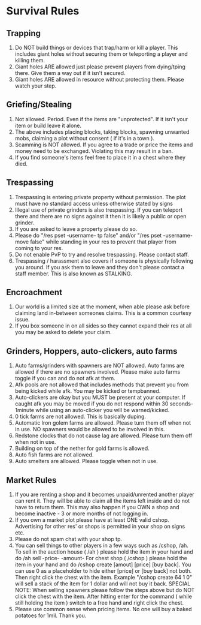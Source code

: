 
# Survival Rules

## Trapping
1. Do NOT build things or devices that trap/harm or kill a player. This includes giant holes without securing them or teleporting a player and killing them. 
2. Giant holes ARE allowed just please prevent players from dying/tping there. Give them a way out if it isn't secured.
3. Giant holes ARE allowed in resource without protecting them. Please watch your step. 

## Griefing/Stealing
1. Not allowed. Period. Even if the items are "unprotected". If it isn't your item or build leave it alone. 
2. The above includes placing blocks, taking blocks, spawning unwanted mobs, claiming a plot without consent ( if it's in a town ).
3. Scamming is NOT allowed. If you agree to a trade or price the items and money need to be exchanged. Violating this may result in a ban. 
4. If you find someone's items feel free to place it in a chest where they died.

## Trespassing
1. Trespassing is entering private property without permission. The plot must have no standard access unless otherwise stated by signs 
2. Illegal use of private grinders is also trespassing. If you can teleport there and there are no signs against it then it is likely a public or open grinder.
3. If you are asked to leave a property please do so. 
4. Please do "/res pset -username- tp false" and/or "/res pset -username- move false" while standing in your res to prevent that player from coming to your res.
5. Do not enable PvP to try and resolve trespassing. Please contact staff.
6. Trespassing / harassment also covers if someone is physically following you around. If you ask them to leave and they don't please contact a staff member. This is also known as STALKING.

## Encroachment
1. Our world is a limited size at the moment, when able please ask before claiming land in-between someones claims. This is a common courtesy issue.
2. If you box someone in on all sides so they cannot expand their res at all you may be asked to delete your claim.

## Grinders, Hoppers, auto-clickers, auto farms
1. Auto farms/grinders with spawners are NOT allowed. Auto farms are allowed if there are no spawners involved. Please make auto farms toggle if you can and do not afk at them. 
2. Afk pools are not allowed that includes methods that prevent you from being kicked while afk. You may be kicked or tempbanned.
3. Auto-clickers are okay but you MUST be present at your computer. If caught afk you may be moved if you do not respond within 30 seconds-1minute while using an auto-clicker you will be warned/kicked.
4. 0 tick farms are not allowed. This is basically duping.
5. Automatic Iron golem farms are allowed. Please turn them off when not in use. NO spawners would be allowed to be involved in this. 
6. Redstone clocks that do not cause lag are allowed. Please turn them off when not in use. 
7. Building on top of the nether for gold farms is allowed. 
8. Auto fish farms are not allowed.
9. Auto smelters are allowed. Please toggle when not in use.

## Market Rules
1. If you are renting a shop and it becomes unpaid/unrented another player can rent it. They will be able to claim all the items left inside and do not have to return them. This may also happen if you OWN a shop and become inactive - 3 or more months of not logging in.
2. If you own a market plot please have at least ONE valid cshop. Advertising for other res' or shops is permitted in your shop on signs etc.
3. Please do not spam chat with your shop tp. 
4. You can sell things to other players in a few ways such as /cshop, /ah.
To sell in the auction house ( /ah ) please hold the item in your hand and do /ah sell -price- -amount- 
For chest shop ( /cshop ) please hold the item in your hand and do /cshop create [amout] [price] [buy back]. You can use 0 as a placeholder to hide either [price] or [buy back] not both. Then right click the chest with the item. Example "/cshop create 64 1 0" will sell a stack of the item for 1 dollar and will not buy it back. 
SPECIAL NOTE: When selling spawners please follow the steps above but do NOT click the chest with the item. After hitting enter for the command ( while still holding the item ) switch to a free hand and right click the chest. 
5. Please use common sense when pricing items. No one will buy a baked potatoes for 1mil. Thank you.
